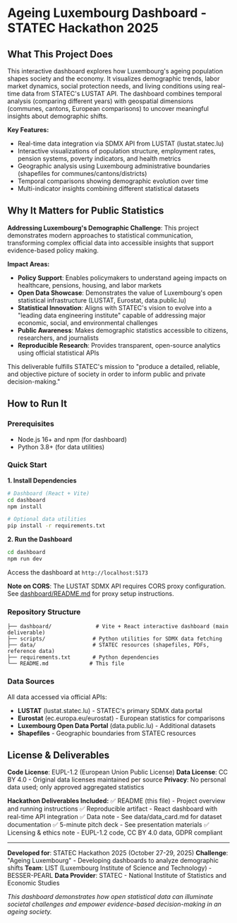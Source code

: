 # Ageing Luxembourg Dashboard - STATEC Hackathon 2025

## What This Project Does

This interactive dashboard explores how Luxembourg's ageing population shapes society and the economy. It visualizes demographic trends, labor market dynamics, social protection needs, and living conditions using real-time data from STATEC's LUSTAT API. The dashboard combines temporal analysis (comparing different years) with geospatial dimensions (communes, cantons, European comparisons) to uncover meaningful insights about demographic shifts.

**Key Features:**
- Real-time data integration via SDMX API from LUSTAT (lustat.statec.lu)
- Interactive visualizations of population structure, employment rates, pension systems, poverty indicators, and health metrics
- Geographic analysis using Luxembourg administrative boundaries (shapefiles for communes/cantons/districts)
- Temporal comparisons showing demographic evolution over time
- Multi-indicator insights combining different statistical datasets

## Why It Matters for Public Statistics

**Addressing Luxembourg's Demographic Challenge**: This project demonstrates modern approaches to statistical communication, transforming complex official data into accessible insights that support evidence-based policy making.

**Impact Areas:**
- **Policy Support**: Enables policymakers to understand ageing impacts on healthcare, pensions, housing, and labor markets
- **Open Data Showcase**: Demonstrates the value of Luxembourg's open statistical infrastructure (LUSTAT, Eurostat, data.public.lu)
- **Statistical Innovation**: Aligns with STATEC's vision to evolve into a "leading data engineering institute" capable of addressing major economic, social, and environmental challenges
- **Public Awareness**: Makes demographic statistics accessible to citizens, researchers, and journalists
- **Reproducible Research**: Provides transparent, open-source analytics using official statistical APIs

This deliverable fulfills STATEC's mission to "produce a detailed, reliable, and objective picture of society in order to inform public and private decision-making."

## How to Run It

### Prerequisites
- Node.js 16+ and npm (for dashboard)
- Python 3.8+ (for data utilities)

### Quick Start

**1. Install Dependencies**
```bash
# Dashboard (React + Vite)
cd dashboard
npm install

# Optional data utilities
pip install -r requirements.txt
```

**2. Run the Dashboard**
```bash
cd dashboard
npm run dev
```

Access the dashboard at `http://localhost:5173`

**Note on CORS**: The LUSTAT SDMX API requires CORS proxy configuration. See [dashboard/README.md](dashboard/README.md) for proxy setup instructions.

### Repository Structure
```
├── dashboard/              # Vite + React interactive dashboard (main deliverable)
├── scripts/               # Python utilities for SDMX data fetching
├── data/                  # STATEC resources (shapefiles, PDFs, reference data)
├── requirements.txt       # Python dependencies
└── README.md             # This file
```

### Data Sources
All data accessed via official APIs:
- **LUSTAT** (lustat.statec.lu) - STATEC's primary SDMX data portal
- **Eurostat** (ec.europa.eu/eurostat) - European statistics for comparisons
- **Luxembourg Open Data Portal** (data.public.lu) - Additional datasets
- **Shapefiles** - Geographic boundaries from STATEC resources

## License & Deliverables

**Code License**: EUPL-1.2 (European Union Public License)
**Data License**: CC BY 4.0 - Original data licenses maintained per source
**Privacy**: No personal data used; only approved aggregated statistics

**Hackathon Deliverables Included:**
✅ README (this file) - Project overview and running instructions
✅ Reproducible artifact - React dashboard with real-time API integration
✅ Data note - See data/data_card.md for dataset documentation
✅ 5-minute pitch deck - See presentation materials
✅ Licensing & ethics note - EUPL-1.2 code, CC BY 4.0 data, GDPR compliant

---

**Developed for**: STATEC Hackathon 2025 (October 27-29, 2025)
**Challenge**: "Ageing Luxembourg" - Developing dashboards to analyze demographic shifts
**Team**: LIST (Luxembourg Institute of Science and Technology) - BESSER-PEARL
**Data Provider**: STATEC - National Institute of Statistics and Economic Studies

*This dashboard demonstrates how open statistical data can illuminate societal challenges and empower evidence-based decision-making in an ageing society.*

